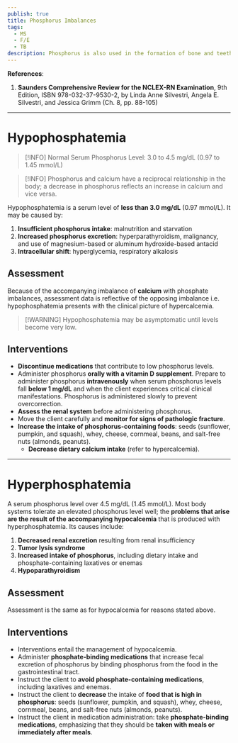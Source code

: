 ```yaml
---
publish: true
title: Phosphorus Imbalances
tags:
  - MS
  - F/E
  - TB
description: Phosphorus is also used in the formation of bone and teeth, used in cell structure, and aids use of glucose. Its normal value is 3.0 to 4.5 mEq/L (0.97 to 1.45 mmol/L).
---
```

**References**:
1. **Saunders Comprehensive Review for the NCLEX-RN Examination**, 9th Edition, ISBN 978-032-37-9530-2, by Linda Anne Silvestri, Angela E. Silvestri, and Jessica Grimm (Ch. 8, pp. 88-105)

___

# Hypophosphatemia

>[!INFO] Normal Serum Phosphorus Level: 3.0 to 4.5 mg/dL (0.97 to 1.45 mmol/L)

>[!INFO] Phosphorus and calcium have a reciprocal relationship in the body; a decrease in phosphorus reflects an increase in calcium and vice versa.

Hypophosphatemia is a serum level of **less than 3.0 mg/dL** (0.97 mmol/L). It may be caused by:
1. **Insufficient phosphorus intake**: malnutrition and starvation
2. **Increased phosphorus excretion**: hyperparathyroidism, malignancy, and use of magnesium-based or aluminum hydroxide-based antacid
3. **Intracellular shift**: hyperglycemia, respiratory alkalosis
## Assessment
Because of the accompanying imbalance of **calcium** with phosphate imbalances, assessment data is reflective of the opposing imbalance i.e. hypophosphatemia presents with the clinical picture of hypercalcemia.

>[!WARNING] Hypophosphatemia may be asymptomatic until levels become very low.

## Interventions
- **Discontinue medications** that contribute to low phosphorus levels.
- Administer phosphorus **orally with a vitamin D supplement**. Prepare to administer phosphorus **intravenously** when serum phosphorus levels fall **below 1 mg/dL** and when the client experiences critical clinical manifestations. Phosphorus is administered slowly to prevent overcorrection.
- **Assess the renal system** before administering phosphorus.
- Move the client carefully and **monitor for signs of pathologic fracture**.
- **Increase the intake of phosphorus-containing foods**: seeds (sunflower, pumpkin, and squash), whey, cheese, cornmeal, beans, and salt-free nuts (almonds, peanuts).
	- **Decrease dietary calcium intake** (refer to hypercalcemia).

___

# Hyperphosphatemia
A serum phosphorus level over 4.5 mg/dL (1.45 mmol/L). Most body systems tolerate an elevated phosphorus level well; the **problems that arise are the result of the accompanying hypocalcemia** that is produced with hyperphosphatemia. Its causes include:
1. **Decreased renal excretion** resulting from renal insufficiency
2. **Tumor lysis syndrome**
3. **Increased intake of phosphorus**, including dietary intake and phosphate-containing laxatives or enemas
4. **Hypoparathyroidism**
## Assessment
Assessment is the same as for hypocalcemia for reasons stated above.
## Interventions
- Interventions entail the management of hypocalcemia.
- Administer **phosphate-binding medications** that increase fecal excretion of phosphorus by binding phosphorus from the food in the gastrointestinal tract.
- Instruct the client to **avoid phosphate-containing medications**, including laxatives and enemas.
- Instruct the client to **decrease** the intake of **food that is high in phosphorus**: seeds (sunflower, pumpkin, and squash), whey, cheese, cornmeal, beans, and salt-free nuts (almonds, peanuts).
- Instruct the client in medication administration: take **phosphate-binding medications**, emphasizing that they should be **taken with meals or immediately after meals**.

